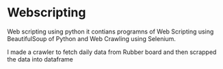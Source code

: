 # Webscripting
Web scripting using python
it contians programns of Web Scripting using BeautifulSoup of Python and Web Crawling using Selenium.

I made a crawler to fetch daily data from Rubber board and then scrapped the data into dataframe
